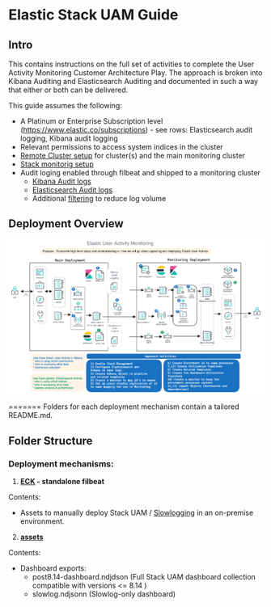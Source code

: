 # Elastic Stack UAM Guide

## **Intro**

This contains instructions on the full set of activities to complete the User Activity Monitoring Customer Architecture Play. The approach is broken into Kibana Auditing and Elasticsearch Auditing and documented in such a way that either or both can be delivered.

This guide assumes the following:
* A Platinum or Enterprise Subscription level (https://www.elastic.co/subscriptions) - see rows: Elasticsearch audit logging, Kibana audit logging
* Relevant permissions to access system indices in the cluster
* [Remote Cluster setup](https://www.elastic.co/guide/en/elasticsearch/reference/current/remote-clusters.html) for cluster(s) and the main monitoring cluster
* [Stack monitorig setup](https://www.elastic.co/guide/en/kibana/current/xpack-monitoring.html)
* Audit loging enabled through filbeat and shipped to a monitoring cluster
  - [Kibana Audit logs](https://www.elastic.co/guide/en/kibana/current/xpack-security-audit-logging.html)
  - [Elasticsearch Audit logs](https://www.elastic.co/guide/en/elasticsearch/reference/current/enable-audit-logging.html)
  - Additional [filtering](https://www.elastic.co/guide/en/elasticsearch/reference/current/auditing-settings.html) to reduce log volume

## Deployment Overview
![Tech Spec Diagram](./archi-dagrams/UserActivityMonitoring_v3.png)


=======
Folders for each deployment mechanism contain a tailored README.md.

 ## **Folder Structure**

### Deployment mechanisms: 

1. **[ECK](./eck/README.md) - standalone filbeat**

Contents:
- Assets to manually deploy Stack UAM / [Slowlogging](https://www.elastic.co/guide/en/elasticsearch/reference/current/index-modules-slowlog.html) in an on-premise environment.

2. **[assets](./assets/)**

Contents:
- Dashboard exports:
   - post8.14-dashboard.ndjdson (Full Stack UAM dashboard collection compatible with versions <= 8.14 )
   - slowlog.ndjsonn (Slowlog-only dashboard)
